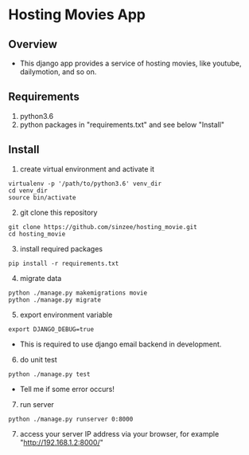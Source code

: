 # Hosting Movies App
## Overview
* This django app provides a service of hosting movies, like youtube, dailymotion, and so on.
## Requirements
1. python3.6
2. python packages in "requirements.txt" and see below "Install"
## Install
1. create virtual environment and activate it
```
virtualenv -p '/path/to/python3.6' venv_dir
cd venv_dir
source bin/activate
```
2. git clone this repository
```
git clone https://github.com/sinzee/hosting_movie.git
cd hosting_movie
```
3. install required packages
```
pip install -r requirements.txt
```
4. migrate data
```
python ./manage.py makemigrations movie
python ./manage.py migrate
```
5. export environment variable
```
export DJANGO_DEBUG=true
```
* This is required to use django email backend in development.
6. do unit test
```
python ./manage.py test
```
* Tell me if some error occurs!
7. run server
```
python ./manage.py runserver 0:8000
```
7. access your server IP address via your browser, for example "http://192.168.1.2:8000/"

